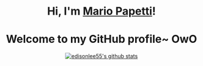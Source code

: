 <h1 align="center">Hi, I'm <a href="[https://www.edisonlee55.com](https://github.com/Mario-dango/)">Mario Papetti</a>!</h1>
<h1 align="center">Welcome to my GitHub profile~ OwO</h1>


<p align="center">
  <a href="https://github.com/Mario-dango"><img src="https://github-readme-stats.vercel.app/api?username=Mario-dango&hide_border=true&show_icons=true" alt="edisonlee55's github stats"></a>
</p>

